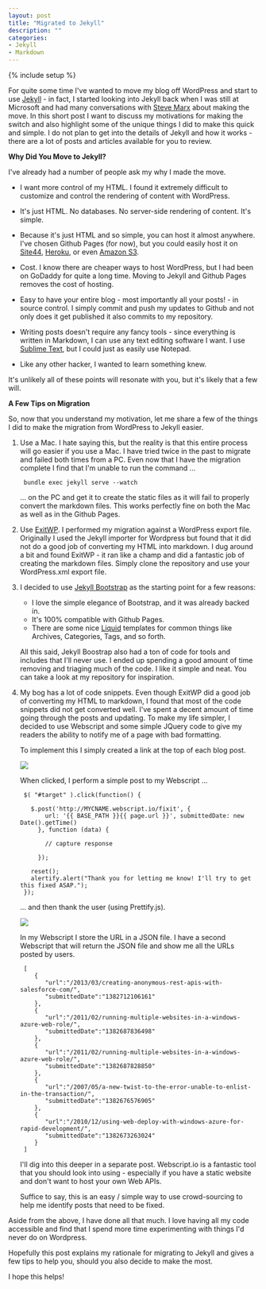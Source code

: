 ```yaml
---
layout: post
title: "Migrated to Jekyll"
description: ""
categories:
- Jekyll
- Markdown
---
```

{% include setup %}

For quite some time I've wanted to move my blog off  WordPress and start to use [Jekyll](http://jekyllrb.com/) - in fact, I started looking into Jekyll back when I was still at Microsoft and had many conversations with [Steve Marx](http://blog.smarx.com/) about making the move. In this short post I want to discuss my motivations for making the switch and also highlight some of the unique things I did to make this quick and simple. I do not plan to get into the details of Jekyll and how it works - there are a lot of posts and articles available for you to review.

**Why Did You Move to Jekyll?**

I've already had a number of people ask my why I made the move.

* I want more control of my HTML. I found it extremely difficult to customize and control the rendering of content with WordPress.

* It's just HTML. No databases. No server-side rendering of content. It's simple.

* Because it's just HTML and so simple, you can host it almost anywhere. I've chosen Github Pages (for now), but you could easily host it on [Site44](http://www.site44.com/), [Heroku](https://www.heroku.com/), or even [Amazon S3](http://www.allthingsdistributed.com/2011/08/Jekyll-amazon-s3.html).

* Cost. I know there are cheaper ways to host WordPress, but I had been on GoDaddy for quite a long time. Moving to Jekyll and Github Pages removes the cost of hosting.

* Easy to have your entire blog - most importantly all your posts! - in source control. I simply commit and push my updates to Github and not only does it get published it also commits to my repository.

* Writing posts doesn't require any fancy tools - since everything is written in Markdown, I can use any text editing software I want. I use [Sublime Text](http://www.sublimetext.com/), but I could just as easily use Notepad.

* Like any other hacker, I wanted to learn something knew.

It's unlikely all of these points will resonate with you, but it's likely that a few will.

**A Few Tips on Migration**

So, now that you understand my motivation, let me share a few of the things I did to make the migration from WordPress to Jekyll easier.

1. Use a Mac. I hate saying this, but the reality is that this entire process will go easier if you use a Mac. I have tried twice in the past to migrate and failed both times from a PC. Even now that I have the migration complete I find that I'm unable to run the command ...

		bundle exec jekyll serve --watch

	... on the PC and get it to create the static files as it will fail to properly convert the markdown files. This works perfectly fine on both the Mac as well as in the Github Pages.

2. Use [ExitWP](https://github.com/thomasf/exitwp). I performed my migration against a WordPress export file. Originally I used the Jekyll importer for Wordpress but found that it did not do a good job of converting my HTML into markdown. I dug around a bit and found ExitWP - it ran like a champ and did a fantastic job of creating the markdown files. Simply clone the repository and use your WordPress.xml export file.

3. I decided to use [Jekyll Bootstrap](http://jekyllbootstrap.com/) as the starting point for a few reasons:

	 * I love the simple elegance of Bootstrap, and it was already backed in.
	 * It's 100% compatible with Github Pages.
	 * There are some nice [Liquid](https://github.com/Shopify/liquid) templates for common things like Archives, Categories, Tags, and so forth.

	All this said, Jekyll Boostrap also had a ton of code for tools and includes that I'll never use. I ended up spending a good amount of time removing and triaging much of the code. I like it simple and neat. You can take a look at my repository for inspiration.

4. My bog has a lot of code snippets. Even though ExitWP did a good job of converting my HTML to markdown, I found that most of the code snippets did not get converted well. I've spent a decent amount of time going through the posts and updating. To make my life simpler, I decided to use Webscript and some simple JQuery code to give my readers the ability to notify me of a page with bad formatting.

	To implement this I simply created a link at the top of each blog post. 

	![](http://wadewegner.blob.core.windows.net/wordpress/2013/10/2013-10-25-PardonOurDust.JPG)

	When clicked, I perform a simple post to my Webscript ...

		$( "#target" ).click(function() {
		
		  $.post('http://MYCNAME.webscript.io/fixit', {
		      url: '{{ BASE_PATH }}{{ page.url }}', submittedDate: new Date().getTime()
		    }, function (data) {
		    
		      // capture response
		
		    });
		
		  reset();
		  alertify.alert("Thank you for letting me know! I'll try to get this fixed ASAP.");
		});

	... and then thank the user (using Prettify.js).

	![](http://wadewegner.blob.core.windows.net/wordpress/2013/10/2013-10-25-ThankYou.JPG)

	In my Webscript I store the URL in a JSON file. I have a second Webscript that will return the JSON file and show me all the URLs posted by users.

		[
		   {
		      "url":"/2013/03/creating-anonymous-rest-apis-with-salesforce-com/",
		      "submittedDate":"1382712106161"
		   },
		   {
		      "url":"/2011/02/running-multiple-websites-in-a-windows-azure-web-role/",
		      "submittedDate":"1382687836498"
		   },
		   {
		      "url":"/2011/02/running-multiple-websites-in-a-windows-azure-web-role/",
		      "submittedDate":"1382687828850"
		   },
		   {
		      "url":"/2007/05/a-new-twist-to-the-error-unable-to-enlist-in-the-transaction/",
		      "submittedDate":"1382676576905"
		   },
		   {
		      "url":"/2010/12/using-web-deploy-with-windows-azure-for-rapid-development/",
		      "submittedDate":"1382673263024"
		   }
		]

	I'll dig into this deeper in a separate post. Webscript.io is a fantastic tool that you should look into using - especially if you have a static website and don't want to host your own Web APIs.

	Suffice to say, this is an easy / simple way to use crowd-sourcing to help me identify posts that need to be fixed.

Aside from the above, I have done all that much. I love having all my code accessible and find that I spend more time experimenting with things I'd never do on Wordpress.

Hopefully this post explains my rationale for migrating to Jekyll and gives a few tips to help you, should you also decide to make the most.

I hope this helps!
